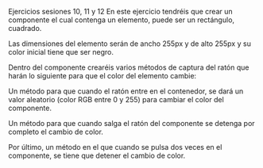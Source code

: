 Ejercicios sesiones 10, 11 y 12
En este ejercicio tendréis que crear un componente el cual contenga un elemento, puede ser un rectángulo, cuadrado.


Las dimensiones del elemento serán de ancho 255px y de alto 255px y su color inicial tiene que ser negro.


Dentro del componente crearéis varios métodos de captura del ratón que harán lo siguiente para que el color del elemento cambie:


Un método para que cuando el ratón entre en el contenedor, se dará un valor aleatorio (color RGB entre 0 y 255) para cambiar el color del componente.

Un método para que cuando salga el ratón del componente se detenga por completo el cambio de color.

Por último, un método en el que cuando se pulsa dos veces en el componente, se tiene que detener el cambio de color.